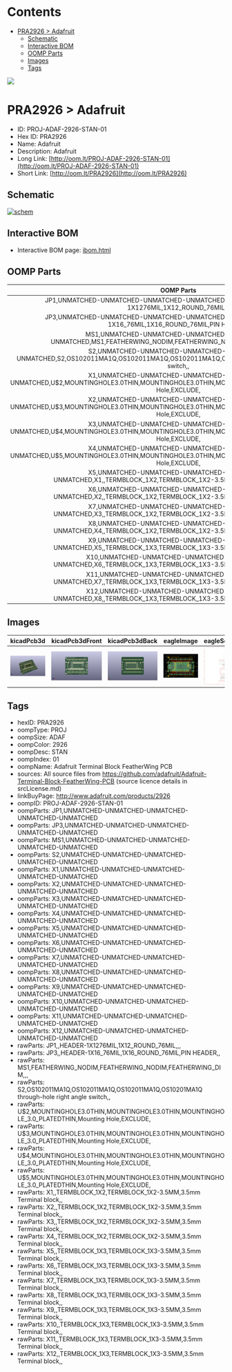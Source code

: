 



Contents
========

* [PRA2926 > Adafruit](#pra2926--adafruit)
	* [Schematic](#schematic)
	* [Interactive BOM](#interactive-bom)
	* [OOMP Parts](#oomp-parts)
	* [Images](#images)
	* [Tags](#tags)
  
![][im]
# PRA2926 > Adafruit

- ID: PROJ-ADAF-2926-STAN-01
- Hex ID: PRA2926
- Name: Adafruit
- Description: Adafruit
- Long Link: [http://oom.lt/PROJ-ADAF-2926-STAN-01](http://oom.lt/PROJ-ADAF-2926-STAN-01)
- Short Link: [http://oom.lt/PRA2926](http://oom.lt/PRA2926)

## Schematic
  
[![schem](eagleSchemImage.png)](eagleSchemImage.png)
## Interactive BOM

- Interactive BOM page: [ibom.html](https://htmlpreview.github.io/?https://github.com/oomlout/oomlout_OOMP_projects/blob/main/PROJ-ADAF-2926-STAN-01/kicad/bom/ibom.html)

## OOMP Parts
  

|OOMP Parts|
| :---: |
|JP1,UNMATCHED-UNMATCHED-UNMATCHED-UNMATCHED-UNMATCHED,JP1,,HEADER-1X1276MIL,1X12_ROUND_76MIL,,,|
|JP3,UNMATCHED-UNMATCHED-UNMATCHED-UNMATCHED-UNMATCHED,JP3,,HEADER-1X16_76MIL,1X16_ROUND_76MIL,PIN HEADER,,|
|MS1,UNMATCHED-UNMATCHED-UNMATCHED-UNMATCHED-UNMATCHED,MS1,FEATHERWING_NODIM,FEATHERWING_NODIM,FEATHERWING_DIM,,,|
|S2,UNMATCHED-UNMATCHED-UNMATCHED-UNMATCHED-UNMATCHED,S2,OS102011MA1Q,OS102011MA1Q,OS102011MA1Q,OS10201MA1Q through-hole right angle switch,,|
|X1,UNMATCHED-UNMATCHED-UNMATCHED-UNMATCHED-UNMATCHED,U$2,MOUNTINGHOLE3.0THIN,MOUNTINGHOLE3.0THIN,MOUNTINGHOLE_3.0_PLATEDTHIN,Mounting Hole,EXCLUDE,|
|X2,UNMATCHED-UNMATCHED-UNMATCHED-UNMATCHED-UNMATCHED,U$3,MOUNTINGHOLE3.0THIN,MOUNTINGHOLE3.0THIN,MOUNTINGHOLE_3.0_PLATEDTHIN,Mounting Hole,EXCLUDE,|
|X3,UNMATCHED-UNMATCHED-UNMATCHED-UNMATCHED-UNMATCHED,U$4,MOUNTINGHOLE3.0THIN,MOUNTINGHOLE3.0THIN,MOUNTINGHOLE_3.0_PLATEDTHIN,Mounting Hole,EXCLUDE,|
|X4,UNMATCHED-UNMATCHED-UNMATCHED-UNMATCHED-UNMATCHED,U$5,MOUNTINGHOLE3.0THIN,MOUNTINGHOLE3.0THIN,MOUNTINGHOLE_3.0_PLATEDTHIN,Mounting Hole,EXCLUDE,|
|X5,UNMATCHED-UNMATCHED-UNMATCHED-UNMATCHED-UNMATCHED,X1,,TERMBLOCK_1X2,TERMBLOCK_1X2-3.5MM,3.5mm Terminal block,,|
|X6,UNMATCHED-UNMATCHED-UNMATCHED-UNMATCHED-UNMATCHED,X2,,TERMBLOCK_1X2,TERMBLOCK_1X2-3.5MM,3.5mm Terminal block,,|
|X7,UNMATCHED-UNMATCHED-UNMATCHED-UNMATCHED-UNMATCHED,X3,,TERMBLOCK_1X2,TERMBLOCK_1X2-3.5MM,3.5mm Terminal block,,|
|X8,UNMATCHED-UNMATCHED-UNMATCHED-UNMATCHED-UNMATCHED,X4,,TERMBLOCK_1X2,TERMBLOCK_1X2-3.5MM,3.5mm Terminal block,,|
|X9,UNMATCHED-UNMATCHED-UNMATCHED-UNMATCHED-UNMATCHED,X5,,TERMBLOCK_1X3,TERMBLOCK_1X3-3.5MM,3.5mm Terminal block,,|
|X10,UNMATCHED-UNMATCHED-UNMATCHED-UNMATCHED-UNMATCHED,X6,,TERMBLOCK_1X3,TERMBLOCK_1X3-3.5MM,3.5mm Terminal block,,|
|X11,UNMATCHED-UNMATCHED-UNMATCHED-UNMATCHED-UNMATCHED,X7,,TERMBLOCK_1X3,TERMBLOCK_1X3-3.5MM,3.5mm Terminal block,,|
|X12,UNMATCHED-UNMATCHED-UNMATCHED-UNMATCHED-UNMATCHED,X8,,TERMBLOCK_1X3,TERMBLOCK_1X3-3.5MM,3.5mm Terminal block,,|

## Images
  
  

|kicadPcb3d|kicadPcb3dFront|kicadPcb3dBack|eagleImage|eagleSchemImage|
| :---: | :---: | :---: | :---: | :---: |
|[![kicadPcb3d](kicadPcb3d_140.png)](kicadPcb3d.png)|[![kicadPcb3dFront](kicadPcb3dFront_140.png)](kicadPcb3dFront.png)|[![kicadPcb3dBack](kicadPcb3dBack_140.png)](kicadPcb3dBack.png)|[![eagleImage](eagleImage_140.png)](eagleImage.png)|[![eagleSchemImage](eagleSchemImage_140.png)](eagleSchemImage.png)|

## Tags

- hexID: PRA2926
- oompType: PROJ
- oompSize: ADAF
- oompColor: 2926
- oompDesc: STAN
- oompIndex: 01
- oompName: Adafruit Terminal Block FeatherWing PCB
- sources: All source files from https://github.com/adafruit/Adafruit-Terminal-Block-FeatherWing-PCB (source licence details in srcLicense.md)
- linkBuyPage: http://www.adafruit.com/products/2926
- oompID: PROJ-ADAF-2926-STAN-01
- oompParts: JP1,UNMATCHED-UNMATCHED-UNMATCHED-UNMATCHED-UNMATCHED
- oompParts: JP3,UNMATCHED-UNMATCHED-UNMATCHED-UNMATCHED-UNMATCHED
- oompParts: MS1,UNMATCHED-UNMATCHED-UNMATCHED-UNMATCHED-UNMATCHED
- oompParts: S2,UNMATCHED-UNMATCHED-UNMATCHED-UNMATCHED-UNMATCHED
- oompParts: X1,UNMATCHED-UNMATCHED-UNMATCHED-UNMATCHED-UNMATCHED
- oompParts: X2,UNMATCHED-UNMATCHED-UNMATCHED-UNMATCHED-UNMATCHED
- oompParts: X3,UNMATCHED-UNMATCHED-UNMATCHED-UNMATCHED-UNMATCHED
- oompParts: X4,UNMATCHED-UNMATCHED-UNMATCHED-UNMATCHED-UNMATCHED
- oompParts: X5,UNMATCHED-UNMATCHED-UNMATCHED-UNMATCHED-UNMATCHED
- oompParts: X6,UNMATCHED-UNMATCHED-UNMATCHED-UNMATCHED-UNMATCHED
- oompParts: X7,UNMATCHED-UNMATCHED-UNMATCHED-UNMATCHED-UNMATCHED
- oompParts: X8,UNMATCHED-UNMATCHED-UNMATCHED-UNMATCHED-UNMATCHED
- oompParts: X9,UNMATCHED-UNMATCHED-UNMATCHED-UNMATCHED-UNMATCHED
- oompParts: X10,UNMATCHED-UNMATCHED-UNMATCHED-UNMATCHED-UNMATCHED
- oompParts: X11,UNMATCHED-UNMATCHED-UNMATCHED-UNMATCHED-UNMATCHED
- oompParts: X12,UNMATCHED-UNMATCHED-UNMATCHED-UNMATCHED-UNMATCHED
- rawParts: JP1,,HEADER-1X1276MIL,1X12_ROUND_76MIL,,,
- rawParts: JP3,,HEADER-1X16_76MIL,1X16_ROUND_76MIL,PIN HEADER,,
- rawParts: MS1,FEATHERWING_NODIM,FEATHERWING_NODIM,FEATHERWING_DIM,,,
- rawParts: S2,OS102011MA1Q,OS102011MA1Q,OS102011MA1Q,OS10201MA1Q through-hole right angle switch,,
- rawParts: U$2,MOUNTINGHOLE3.0THIN,MOUNTINGHOLE3.0THIN,MOUNTINGHOLE_3.0_PLATEDTHIN,Mounting Hole,EXCLUDE,
- rawParts: U$3,MOUNTINGHOLE3.0THIN,MOUNTINGHOLE3.0THIN,MOUNTINGHOLE_3.0_PLATEDTHIN,Mounting Hole,EXCLUDE,
- rawParts: U$4,MOUNTINGHOLE3.0THIN,MOUNTINGHOLE3.0THIN,MOUNTINGHOLE_3.0_PLATEDTHIN,Mounting Hole,EXCLUDE,
- rawParts: U$5,MOUNTINGHOLE3.0THIN,MOUNTINGHOLE3.0THIN,MOUNTINGHOLE_3.0_PLATEDTHIN,Mounting Hole,EXCLUDE,
- rawParts: X1,,TERMBLOCK_1X2,TERMBLOCK_1X2-3.5MM,3.5mm Terminal block,,
- rawParts: X2,,TERMBLOCK_1X2,TERMBLOCK_1X2-3.5MM,3.5mm Terminal block,,
- rawParts: X3,,TERMBLOCK_1X2,TERMBLOCK_1X2-3.5MM,3.5mm Terminal block,,
- rawParts: X4,,TERMBLOCK_1X2,TERMBLOCK_1X2-3.5MM,3.5mm Terminal block,,
- rawParts: X5,,TERMBLOCK_1X3,TERMBLOCK_1X3-3.5MM,3.5mm Terminal block,,
- rawParts: X6,,TERMBLOCK_1X3,TERMBLOCK_1X3-3.5MM,3.5mm Terminal block,,
- rawParts: X7,,TERMBLOCK_1X3,TERMBLOCK_1X3-3.5MM,3.5mm Terminal block,,
- rawParts: X8,,TERMBLOCK_1X3,TERMBLOCK_1X3-3.5MM,3.5mm Terminal block,,
- rawParts: X9,,TERMBLOCK_1X3,TERMBLOCK_1X3-3.5MM,3.5mm Terminal block,,
- rawParts: X10,,TERMBLOCK_1X3,TERMBLOCK_1X3-3.5MM,3.5mm Terminal block,,
- rawParts: X11,,TERMBLOCK_1X3,TERMBLOCK_1X3-3.5MM,3.5mm Terminal block,,
- rawParts: X12,,TERMBLOCK_1X3,TERMBLOCK_1X3-3.5MM,3.5mm Terminal block,,



[im]: kicadPcb3d_450.png
